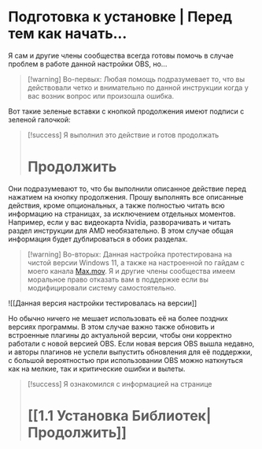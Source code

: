# **Подготовка к установке** | Перед тем как начать...

Я сам и другие члены сообщества всегда готовы помочь в случае проблем в работе данной настройки OBS, но...

> [!warning] Во-первых:
>  Любая помощь подразумевает то, что вы действовали четко и внимательно по данной инструкции когда у вас возник вопрос или произошла ошибка.

Вот такие зеленые вставки с кнопкой продолжения имеют подписи с зеленой галочкой:

> [!success] Я выполнил это действие и готов продолжать
> # Продолжить

Они подразумевают то, что бы выполнили описанное действие перед нажатием на кнопку продолжения. Прошу выполнять все описанные действия, кроме опциональных, а также полностью читать всю информацию на страницах, за исключением отдельных моментов. Например, если у вас видеокарта Nvidia, разворачивать и читать раздел инструкции для AMD необязательно. В этом случае общая информация будет дублироваться в обоих разделах.

> [!warning] Во-вторых: 
> Данная настройка протестирована на чистой версии Windows 11, а также на настроенной по гайдам с моего канала [Max.mov](https://www.youtube.com/@MAXiM0V). 
> Я и другие члены сообщества имеем моральное право отказать вам в поддержке если вы модифицировали систему самостоятельно.

![[Данная версия настройки тестировалась на версии]]

Но обычно ничего не мешает использовать её на более поздних версиях программы. В этом случае важно также обновить и встроенные плагины до актуальной версии, чтобы они корректно работали с новой версией OBS. Если новая версия OBS вышла недавно, и авторы плагинов не успели выпустить обновления для её поддержки, с большой вероятностью при использовании OBS можно наткнуться как на мелкие, так и критические ошибки и вылеты.

> [!success] Я ознакомился с информацией на странице
> # [[1.1 Установка Библиотек|Продолжить]]